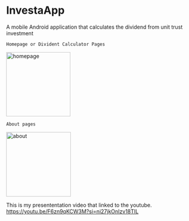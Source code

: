# InvestaApp
A mobile Android application that calculates the dividend from unit trust investment


    Homepage or Divident Calculator Pages
<img width="172" alt="homepage" src="https://github.com/user-attachments/assets/64b2e7ef-954e-4967-ad72-de01cb9339cd" />


    About pages
<img width="173" alt="about" src="https://github.com/user-attachments/assets/9bee69ed-46e4-4da8-a586-689941931dd6" />


This is my presententation video that linked to the youtube.
https://youtu.be/F6zn9qKCW3M?si=ni27jkOnIzv18TIL
